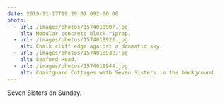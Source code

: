```yaml
---
date: 2019-11-17T19:29:07.092-00:00
photo:
  - url: /images/photos/1574018907.jpg
    alt: Modular concrete block riprap.
  - url: /images/photos/1574018922.jpg
    alt: Chalk cliff edge against a dramatic sky.
  - url: /images/photos/1574018932.jpg
    alt: Seaford Head.
  - url: /images/photos/1574018944.jpg
    alt: Coastguard Cottages with Seven Sisters in the background.
---
```

Seven Sisters on Sunday.
